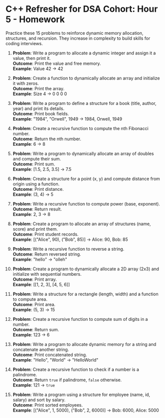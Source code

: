 # C++ Refresher for DSA Cohort: Hour 5 - Homework

Practice these 15 problems to reinforce dynamic memory allocation, structures, and recursion. They increase in complexity to build skills for coding interviews.

1. **Problem**: Write a program to allocate a dynamic integer and assign it a value, then print it.  
   **Outcome**: Print the value and free memory.  
   **Example**: Value 42 → 42

2. **Problem**: Create a function to dynamically allocate an array and initialize it with zeros.  
   **Outcome**: Print the array.  
   **Example**: Size 4 → 0 0 0 0

3. **Problem**: Write a program to define a structure for a book (title, author, year) and print its details.  
   **Outcome**: Print book fields.  
   **Example**: "1984", "Orwell", 1949 → 1984, Orwell, 1949

4. **Problem**: Create a recursive function to compute the nth Fibonacci number.  
   **Outcome**: Return the nth number.  
   **Example**: 6 → 8

5. **Problem**: Write a program to dynamically allocate an array of doubles and compute their sum.  
   **Outcome**: Print sum.  
   **Example**: [1.5, 2.5, 3.5] → 7.5

6. **Problem**: Create a structure for a point (x, y) and compute distance from origin using a function.  
   **Outcome**: Print distance.  
   **Example**: (3, 4) → 5

7. **Problem**: Write a recursive function to compute power (base, exponent).  
   **Outcome**: Return result.  
   **Example**: 2, 3 → 8

8. **Problem**: Create a program to allocate an array of structures (name, score) and print them.  
   **Outcome**: Print student records.  
   **Example**: [("Alice", 90), ("Bob", 85)] → Alice: 90, Bob: 85

9. **Problem**: Write a recursive function to reverse a string.  
   **Outcome**: Return reversed string.  
   **Example**: "hello" → "olleh"

10. **Problem**: Create a program to dynamically allocate a 2D array (2x3) and initialize with sequential numbers.  
    **Outcome**: Print array.  
    **Example**: [[1, 2, 3], [4, 5, 6]]

11. **Problem**: Write a structure for a rectangle (length, width) and a function to compute area.  
    **Outcome**: Print area.  
    **Example**: (5, 3) → 15

12. **Problem**: Create a recursive function to compute sum of digits in a number.  
    **Outcome**: Return sum.  
    **Example**: 123 → 6

13. **Problem**: Write a program to allocate dynamic memory for a string and concatenate another string.  
    **Outcome**: Print concatenated string.  
    **Example**: "Hello", "World" → "HelloWorld"

14. **Problem**: Create a recursive function to check if a number is a palindrome.  
    **Outcome**: Return `true` if palindrome, `false` otherwise.  
    **Example**: 121 → `true`

15. **Problem**: Write a program using a structure for employee (name, id, salary) and sort by salary.  
    **Outcome**: Print sorted employees.  
    **Example**: [("Alice", 1, 5000), ("Bob", 2, 6000)] → Bob: 6000, Alice: 5000